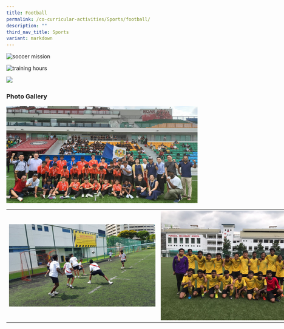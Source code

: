```yaml
---
title: Football
permalink: /co-curricular-activities/Sports/football/
description: ""
third_nav_title: Sports
variant: markdown
---
```

![soccer mission](/images/soccer_1_jpg.png)

![training hours](/images/soccer_2_1_jpg.png)

![](/images/soccer_3_3.png)



### Photo Gallery

![soccer](/images/soccer.png)
<table style="undefined;table-layout: fixed; width: 800px">
<colgroup>
<col style="width: 400px">
<col style="width: 400px">
</colgroup>
<tbody>
  <tr>
    <td><img src="/images/fb5.jpeg"></td>
    <td><img src="/images/fb8.jpeg"></td>
  </tr>
  <tr>
   
    
  </tr>
</tbody>
</table>